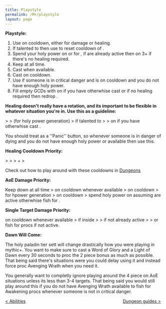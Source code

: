 ```yaml
---
title: Playstyle
permalink: /M+/playstyle
layout: page
---
```


**Playstyle:**

1. Use <a href="https://www.wowhead.com/spell=20473/holy-shock" data-wowhead="spell=20473"></a> on cooldown, either for damage or healing.
2. If talented to <a href="https://www.wowhead.com/spell=196926/crusaders-might" data-wowhead="spell=196926"></a> then use <a href="https://www.wowhead.com/spell=293895/crusader-strike" data-wowhead="spell=293895"></a> to reset cooldown of <a href="https://www.wowhead.com/spell=20473/holy-shock" data-wowhead="spell=20473"></a>.
3. Spend your holy power on <a href="https://www.wowhead.com/spell=85673/word-of-glory" data-wowhead="spell=85673"></a> or <a href="https://www.wowhead.com/spell=85222/light-of-dawn" data-wowhead="spell=85222"></a> for <a href="https://www.wowhead.com/spell=248033/awakening" data-wowhead="spell=248033"></a>, if <a href="https://www.wowhead.com/spell=66011/avenging-wrath" data-wowhead="spell=66011"></a> are already active then <a href="https://www.wowhead.com/spell=53600/shield-of-the-righteous" data-wowhead="spell=53600"></a> on 3+ if there's no healing required.
4. Keep <a href="https://www.wowhead.com/spell=26573/consecration" data-wowhead="spell=26573"></a> at all time.
5. Cast <a href="https://www.wowhead.com/spell=24275/hammer-of-wrath" data-wowhead="spell=24275"></a> when available.
6. Cast <a href="https://www.wowhead.com/spell=20271/judgment" data-wowhead="spell=20271"></a> on cooldown.
7. Use <a href="https://www.wowhead.com/spell=183998/light-of-the-martyr" data-wowhead="spell=183998"></a> if someone is in critical danger and <a href="https://www.wowhead.com/spell=20473/holy-shock" data-wowhead="spell=20473"></a> is on cooldown and you do not have enough holy power.
8. Fill empty GCDs with <a href="https://www.wowhead.com/spell=82326/holy-light" data-wowhead="spell=82326"></a> on <a href="https://www.wowhead.com/spell=53563/beacon-of-light" data-wowhead="spell=53563"></a> if you have <a href="https://www.wowhead.com/spell=53576/infusion-of-light" data-wowhead="spell=53576"></a> otherwhise cast <a href="https://www.wowhead.com/spell=19750/flash-of-light" data-wowhead="spell=19750"></a> or if no healing required then redrop <a href="https://www.wowhead.com/spell=26573/consecration" data-wowhead="spell=26573"></a>.

**Healing doesn't really have a rotation, and its important to be flexible in whatever situation you're in. Use this as a guideline:**

<a href="https://www.wowhead.com/spell=20473/holy-shock" data-wowhead="spell=20473"></a> 
\> <a href="https://www.wowhead.com/spell=85673/word-of-glory" data-wowhead="spell=85673"></a> 
\> <a href="https://www.wowhead.com/spell=293895/crusader-strike" data-wowhead="spell=293895"></a> (for holy power generation)
\> <a href="https://www.wowhead.com/spell=20271/judgment" data-wowhead="spell=20271"></a> if talented to <a href="https://www.wowhead.com/spell=183778/judgment-of-light" data-wowhead="spell=183778"></a>
\> <a href="https://www.wowhead.com/spell=183998/light-of-the-martyr" data-wowhead="spell=183998"></a>
\> <a href="https://www.wowhead.com/spell=82326/holy-light" data-wowhead="spell=82326"></a> on 
<a href="https://www.wowhead.com/spell=53563/beacon-of-light" data-wowhead="spell=53563"></a> if you have <a href="https://www.wowhead.com/spell=53576/infusion-of-light" data-wowhead="spell=53576"></a> otherwhise cast <a href="https://www.wowhead.com/spell=19750/flash-of-light" data-wowhead="spell=19750"></a>.

You should treat <a href="https://www.wowhead.com/spell=183998/light-of-the-martyr" data-wowhead="spell=183998"></a> as a ''Panic'' button, so whenever someone is in danger of dying and you do not have enough holy power or <a href="https://www.wowhead.com/spell=20473/holy-shock" data-wowhead="spell=20473"></a> available then use this.

**Healing Cooldown Priority:**

<a href="https://www.wowhead.com/spell=66011/avenging-wrath" data-wowhead="spell=66011"></a>
\>
<a href="https://www.wowhead.com/spell=105809/holy-avenger" data-wowhead="spell=105809"></a>
\>
<a href="https://www.wowhead.com/spell=317929/aura-mastery" data-wowhead="spell=317929"></a>
\>
<a href="https://www.wowhead.com/spell=642/divine-shield" data-wowhead="spell=642"></a> + <a href="https://www.wowhead.com/spell=6940/blessing-of-sacrifice" data-wowhead="spell=6940"></a>
\>
<a href="https://www.wowhead.com/spell=633/lay-on-hands" data-wowhead="spell=633"></a>

Check out how to play around with these cooldowns in [Dungeons](/M+/dungeons)

**AoE Damage Priority:**

Keep <a href="https://www.wowhead.com/spell=26573/consecration" data-wowhead="spell=26573"></a> down at all time 
\>
<a href="https://www.wowhead.com/spell=24275/hammer-of-wrath" data-wowhead="spell=24275"></a> on cooldown whenever available
\>
<a href="https://www.wowhead.com/spell=20473/holy-shock" data-wowhead="spell=20473"></a> on cooldown
\>
<a href="https://www.wowhead.com/spell=293895/crusader-strike" data-wowhead="spell=293895"></a> for hpower generation
\>
<a href="https://www.wowhead.com/spell=20271/judgment" data-wowhead="spell=20271"></a> on cooldown
\>
spend holy power on <a href="https://www.wowhead.com/spell=53600/shield-of-the-righteous" data-wowhead="spell=53600"></a> assuming <a href="https://www.wowhead.com/spell=66011/avenging-wrath" data-wowhead="spell=66011"></a> are active otherwhise fish for <a href="https://www.wowhead.com/spell=248033/awakening" data-wowhead="spell=248033"></a>.

**Single Target Damage Priority:** 

<a href="https://www.wowhead.com/spell=24275/hammer-of-wrath" data-wowhead="spell=24275"></a> on cooldown whenever available >
<a href="https://www.wowhead.com/spell=20271/judgment" data-wowhead="spell=20271"></a> if inside 
<a href="https://www.wowhead.com/spell=66011/avenging-wrath" data-wowhead="spell=66011"></a> > <a href="https://www.wowhead.com/spell=20473/holy-shock" data-wowhead="spell=20473"></a> >
<a href="https://www.wowhead.com/spell=26573/consecration" data-wowhead="spell=26573"></a> if not already active
\>
<a href="https://www.wowhead.com/spell=293895/crusader-strike" data-wowhead="spell=293895"></a>
\>
<a href="https://www.wowhead.com/spell=53600/shield-of-the-righteous" data-wowhead="spell=53600"></a> or
fish for <a href="https://www.wowhead.com/spell=248033/awakening" data-wowhead="spell=248033"></a> procs if
<a href="https://www.wowhead.com/spell=66011/avenging-wrath" data-wowhead="spell=66011"></a> not active. 

**Dawn Will Come:**

The holy paladin tier sett will change drastically how you were playing in mythic+. You want to make sure to cast a Word of Glory and a Light of Dawn every 30 seconds to proc the 2 piece bonus as much as possible. That being said there's situations were you could delay using it and instead force proc Avenging Wrath when you need it.

You generally want to completly ignore playing around the 4 piece on AoE situations unless its less than 3-4 targets. That being said you would still play around this if you do not have Avenging Wrath available to fish for Awakening procs whenever someone is not in critical danger.








<div>
<div style="text-align:left;display: inline-block;width: 49%;">
<a href="/M+/abilities"> < Abilities</a>
</div>
<div style="text-align:right;display: inline-block;width: 49%;">
<a href="/M+/dungeons"> Dungeon guides ></a>
</div>
</div>
